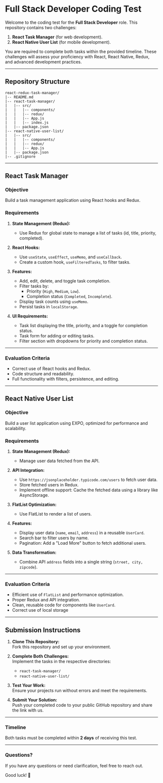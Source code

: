 # Full Stack Developer Coding Test  

Welcome to the coding test for the **Full Stack Developer** role. This repository contains two challenges:  

1. **React Task Manager** (for web development).  
2. **React Native User List** (for mobile development).  

You are required to complete both tasks within the provided timeline. These challenges will assess your proficiency with React, React Native, Redux, and advanced development practices.  

---

## Repository Structure  

```plaintext
react-redux-task-manager/  
|-- README.md  
|-- react-task-manager/  
|   |-- src/  
|   |   |-- components/  
|   |   |-- redux/  
|   |   |-- App.js  
|   |   |-- index.js  
|   |-- package.json  
|-- react-native-user-list/  
|   |-- src/  
|   |   |-- components/  
|   |   |-- redux/  
|   |   |-- App.js  
|   |-- package.json  
|-- .gitignore
```

---

## React Task Manager  

### Objective  
Build a task management application using React hooks and Redux.  

### Requirements  
1. **State Management (Redux):**  
   - Use Redux for global state to manage a list of tasks (id, title, priority, completed).

2. **React Hooks:**  
   - Use `useState`, `useEffect`, `useMemo`, and `useCallback`.  
   - Create a custom hook, `useFilteredTasks`, to filter tasks.  

3. **Features:**  
   - Add, edit, delete, and toggle task completion.  
   - Filter tasks by:  
     - Priority (`High`, `Medium`, `Low`).  
     - Completion status (`Completed`, `Incomplete`).  
   - Display task counts using `useMemo`.  
   - Persist tasks in `localStorage`.  

4. **UI Requirements:**  
   - Task list displaying the title, priority, and a toggle for completion status.  
   - Task form for adding or editing tasks.  
   - Filter section with dropdowns for priority and completion status.  

---

### Evaluation Criteria  
- Correct use of React hooks and Redux.  
- Code structure and readability.  
- Full functionality with filters, persistence, and editing.  

---

## React Native User List  

### Objective  
Build a user list application using EXPO, optimized for performance and scalability.  

### Requirements  
1. **State Management (Redux):**  
   - Manage user data fetched from the API.  

2. **API Integration:**  
   - Use `https://jsonplaceholder.typicode.com/users` to fetch user data.  
   - Store fetched users in Redux.
   - Implement offline support: Cache the fetched data using a library like AsyncStorage.

3. **FlatList Optimization:**  
   - Use FlatList to render a list of users.

4. **Features:**  
   - Display user data (`name`, `email`, `address`) in a reusable `UserCard`.  
   - Search bar to filter users by name.  
   - Pagination: Add a "Load More" button to fetch additional users.  

5. **Data Transformation:**  
   - Combine API `address` fields into a single string (`street, city, zipcode`).  
---

### Evaluation Criteria  
- Efficient use of `FlatList` and performance optimization.  
- Proper Redux and API integration.  
- Clean, reusable code for components like `UserCard`.  
- Correct use of local storage 

---

## Submission Instructions  

1. **Clone This Repository:**  
   Fork this repository and set up your environment.  

2. **Complete Both Challenges:**  
   Implement the tasks in the respective directories:  
   - `react-task-manager/`  
   - `react-native-user-list/`  

3. **Test Your Work:**  
   Ensure your projects run without errors and meet the requirements.  

4. **Submit Your Solution:**  
   Push your completed code to your public GitHub repository and share the link with us.  

---

### Timeline  
Both tasks must be completed within **2 days** of receiving this test.  

---

### Questions?  
If you have any questions or need clarification, feel free to reach out.  

Good luck! 🚀

